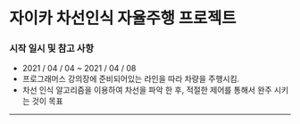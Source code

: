 # 자이카 차선인식 자율주행 프로젝트

### 시작 일시 및 참고 사항
- 2021 / 04 / 04 ~ 2021 / 04 / 08
- 프로그래머스 강의장에 준비되어있는 라인을 따라 차량을 주행시킴.
- 차선 인식 알고리즘을 이용하여 차선을 파악 한 후, 적절한 제어를 통해서 완주 시키는 것이 목표

***
